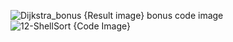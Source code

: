 
![Dijkstra_bonus {Result image}](https://github.com/user-attachments/assets/c6e89318-68b0-4939-bc8c-623e193e6325)
bonus code image
![12-ShellSort {Code Image}](https://github.com/user-attachments/assets/92048264-def4-46bf-8461-f0e5ccd451f7)
